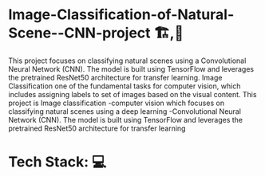 #  Image-Classification-of-Natural-Scene--CNN-project 🏗️,🧱
This project focuses on classifying natural scenes using a Convolutional Neural Network (CNN). 
The model is built using TensorFlow and leverages the pretrained ResNet50 architecture for transfer learning.
Image Classification one of the fundamental tasks for computer vision, which includes assigning labels to set of images based on the visual content. 
This project is Image classification -computer vision which focuses on classifying natural scenes using a deep learning -Convolutional Neural Network (CNN). 
The model is built using TensorFlow and leverages the pretrained ResNet50 architecture for transfer learning

# Tech Stack: 💻


